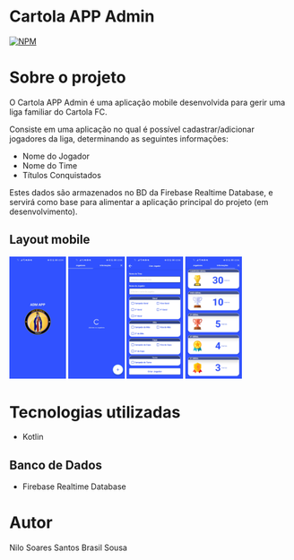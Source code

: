# Cartola APP Admin
[![NPM](https://img.shields.io/npm/l/react)](https://github.com/devnilobrasil/CartolaLigas/blob/master/License) 

# Sobre o projeto

O Cartola APP Admin é uma aplicação mobile desenvolvida para gerir uma liga familiar do Cartola FC. 

Consiste em uma aplicação no qual é possível cadastrar/adicionar jogadores da liga, determinando as seguintes informações:
- Nome do Jogador
- Nome do Time
- Títulos Conquistados

Estes dados são armazenados no BD da Firebase Realtime Database, e servirá como base para alimentar a aplicação principal do projeto (em desenvolvimento).

## Layout mobile
<img src="https://github.com/devnilobrasil/assets/blob/main/cartolaAppAdmin/splash.png" width="20%" height="20%"> <img src="https://github.com/devnilobrasil/assets/blob/main/cartolaAppAdmin/screen1.png" width="20%" height="20%">
<img src="https://github.com/devnilobrasil/assets/blob/main/cartolaAppAdmin/screen2.png" width="20%" height="20%"> <img src="https://github.com/devnilobrasil/assets/blob/main/cartolaAppAdmin/screen3.png" width="20%" height="20%">

# Tecnologias utilizadas
- Kotlin

## Banco de Dados
- Firebase Realtime Database

# Autor

Nilo Soares Santos Brasil Sousa
